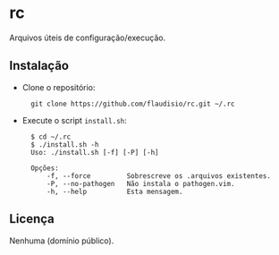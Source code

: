# rc

Arquivos úteis de configuração/execução.

## Instalação

+ Clone o repositório:

        git clone https://github.com/flaudisio/rc.git ~/.rc

+ Execute o script `install.sh`:

        $ cd ~/.rc
        $ ./install.sh -h
        Uso: ./install.sh [-f] [-P] [-h]

        Opções:
            -f, --force         Sobrescreve os .arquivos existentes.
            -P, --no-pathogen   Não instala o pathogen.vim.
            -h, --help          Esta mensagem.

## Licença

Nenhuma (domínio público).
